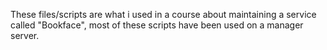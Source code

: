 These files/scripts are what i used in a course about maintaining a service called "Bookface", most of these scripts have been used on a manager server.
